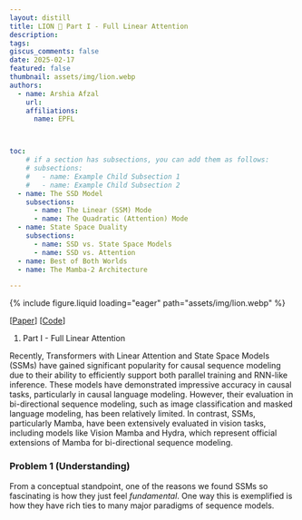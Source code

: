 ```yaml
---
layout: distill
title: LION 🦁 Part I - Full Linear Attention
description: 
tags:
giscus_comments: false
date: 2025-02-17
featured: false
thumbnail: assets/img/lion.webp
authors:
  - name: Arshia Afzal
    url:
    affiliations:
      name: EPFL



toc:
    # if a section has subsections, you can add them as follows:
    # subsections:
    #   - name: Example Child Subsection 1
    #   - name: Example Child Subsection 2
  - name: The SSD Model
    subsections:
      - name: The Linear (SSM) Mode
      - name: The Quadratic (Attention) Mode
  - name: State Space Duality
    subsections:
      - name: SSD vs. State Space Models
      - name: SSD vs. Attention
  - name: Best of Both Worlds
  - name: The Mamba-2 Architecture

---
```



{% include figure.liquid loading="eager" path="assets/img/lion.webp" %}



[[Paper](https://arxiv.org/abs/2405.21060)]
[[Code](https://github.com/state-spaces/mamba)]


1.  Part I - Full Linear Attention
<!-- 2. [Part II - LION: Bidirectional RNN for FUll Linear Attention]({% post_url 2024-05-31-mamba2-part2-theory %})
3. [Part III - LION Chunk: Chunkwise Parallel of LION]({% post_url 2024-05-31-mamba2-part3-algorithm %})
4. [Part IV - Results]({% post_url 2024-05-31-mamba2-part4-systems %}) -->

Recently, Transformers with Linear Attention and State Space Models (SSMs) have gained significant popularity for causal sequence modeling due to their ability to efficiently support both parallel training and RNN-like inference. These models have demonstrated impressive accuracy in causal tasks, particularly in causal language modeling. However, their evaluation in bi-directional sequence modeling, such as image classification and masked language modeling, has been relatively limited. In contrast, SSMs, particularly Mamba, have been extensively evaluated in vision tasks, including models like Vision Mamba and Hydra, which represent official extensions of Mamba for bi-directional sequence modeling.



### Problem 1 (Understanding)
From a conceptual standpoint, one of the reasons we found SSMs so fascinating is how they just feel _fundamental_. One way this is exemplified is how they have rich ties to many major paradigms of sequence models.

